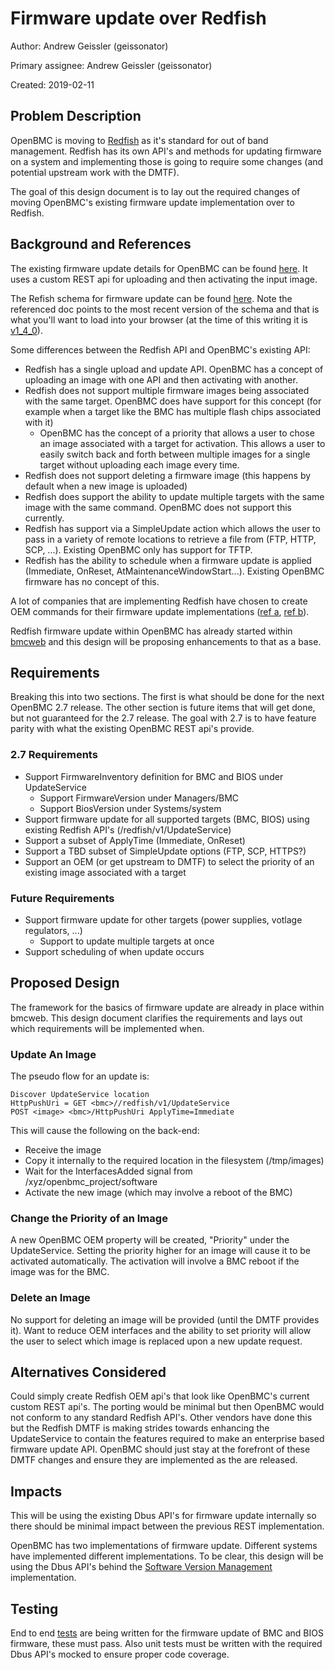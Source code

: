 # Firmware update over Redfish

Author: Andrew Geissler (geissonator)

Primary assignee: Andrew Geissler (geissonator)

Created: 2019-02-11

## Problem Description
OpenBMC is moving to [Redfish][1] as it's standard for out of band management.
Redfish has its own API's and methods for updating firmware on a system and
implementing those is going to require some changes (and potential upstream work
with the DMTF).

The goal of this design document is to lay out the required changes of moving
OpenBMC's existing firmware update implementation over to Redfish.

## Background and References
The existing firmware update details for OpenBMC can be found [here][2].
It uses a custom REST api for uploading and then activating the input image.

The Refish schema for firmware update can be found [here][3]. Note the
referenced doc points to the most recent version of the schema and that is
what you'll want to load into your browser (at the time of this writing it is
[v1_4_0][4]).

Some differences between the Redfish API and OpenBMC's existing API:
- Redfish has a single upload and update API. OpenBMC has a concept of uploading
  an image with one API and then activating with another.
- Redfish does not support multiple firmware images being associated with the
  same target. OpenBMC does have support for this concept (for example when a
  target like the BMC has multiple flash chips associated with it)
  - OpenBMC has the concept of a priority that allows a user to chose an
    image associated with a target for activation. This allows a user to easily
    switch back and forth between multiple images for a single target without
    uploading each image every time.
- Redfish does not support deleting a firmware image (this happens by default
  when a new image is uploaded)
- Redfish does support the ability to update multiple targets with the same
  image with the same command. OpenBMC does not support this currently.
- Redfish has support via a SimpleUpdate action which allows the user to
  pass in a variety of remote locations to retrieve a file from
  (FTP, HTTP, SCP, ...). Existing OpenBMC only has support for TFTP.
- Redfish has the ability to schedule when a firmware update is applied
  (Immediate, OnReset, AtMaintenanceWindowStart...). Existing OpenBMC firmware
  has no concept of this.

A lot of companies that are implementing Redfish have chosen to create OEM
commands for their firmware update implementations ([ref a][5], [ref b][6]).

Redfish firmware update within OpenBMC has already started within [bmcweb][7]
and this design will be proposing enhancements to that as a base.

## Requirements

Breaking this into two sections. The first is what should be done for the next
OpenBMC 2.7 release. The other section is future items that will get done, but
not guaranteed for the 2.7 release. The goal with 2.7 is to have feature parity
with what the existing OpenBMC REST api's provide.

### 2.7 Requirements
- Support FirmwareInventory definition for BMC and BIOS under UpdateService
  - Support FirmwareVersion under Managers/BMC
  - Support BiosVersion under Systems/system
- Support firmware update for all supported targets (BMC, BIOS) using existing
  Redfish API's (/redfish/v1/UpdateService)
- Support a subset of ApplyTime (Immediate, OnReset)
- Support a TBD subset of SimpleUpdate options (FTP, SCP, HTTPS?)
- Support an OEM (or get upstream to DMTF) to select the priority of an existing
  image associated with a target

### Future Requirements
- Support firmware update for other targets (power supplies, votlage regulators,
  ...)
  - Support to update multiple targets at once
- Support scheduling of when update occurs

## Proposed Design

The framework for the basics of firmware update are already in place within
bmcweb. This design document clarifies the requirements and lays out which
requirements will be implemented when.

### Update An Image

The pseudo flow for an update is:
```
Discover UpdateService location
HttpPushUri = GET <bmc>//redfish/v1/UpdateService
POST <image> <bmc>/HttpPushUri ApplyTime=Immediate
```
This will cause the following on the back-end:
- Receive the image
- Copy it internally to the required location in the filesystem (/tmp/images)
- Wait for the InterfacesAdded signal from /xyz/openbmc_project/software
- Activate the new image (which may involve a reboot of the BMC)


### Change the Priority of an Image

A new OpenBMC OEM property will be created, "Priority" under the UpdateService.
Setting the priority higher for an image will cause it to be activated
automatically. The activation will involve a BMC reboot if the image was for the
BMC.

### Delete an Image
No support for deleting an image will be provided (until the DMTF provides it).
Want to reduce OEM interfaces and the ability to set priority will allow the
user to select which image is replaced upon a new update request.

## Alternatives Considered
Could simply create Redfish OEM api's that look like OpenBMC's current custom
REST api's. The porting would be minimal but then OpenBMC would not conform
to any standard Redfish API's. Other vendors have done this but the Redfish
DMTF is making strides towards enhancing the UpdateService to contain the
features required to make an enterprise based firmware update API. OpenBMC
should just stay at the forefront of these DMTF changes and ensure they are
implemented as the are released.

## Impacts
This will be using the existing Dbus API's for firmware update internally so
there should be minimal impact between the previous REST implementation.

OpenBMC has two implementations of firmware update. Different systems have
implemented different implementations. To be clear, this design will be using
the Dbus API's behind the [Software Version Management][8] implementation.

## Testing
End to end [tests][9] are being written for the firmware update of BMC and BIOS
firmware, these must pass. Also unit tests must be written with the required
Dbus API's mocked to ensure proper code coverage.

[1]: https://redfish.dmtf.org/
[2]: https://github.com/openbmc/docs/blob/master/code-update/ubi-code-update.md#steps-to-update
[3]: http://redfish.dmtf.org/schemas/v1/UpdateService.json
[4]: http://redfish.dmtf.org/schemas/v1/UpdateService.v1_4_0.json#/definitions/UpdateService
[5]: https://www.supermicro.com/manuals/other/RedfishRefGuide.pdf
[6]: https://github.com/dell/iDRAC-Redfish-Scripting/blob/master/Redfish%20Python/DeviceFirmwareDellUpdateServiceREDFISH.py
[7]: https://github.com/openbmc/bmcweb/blob/master/redfish-core/lib/update_service.hpp
[8]: https://github.com/openbmc/phosphor-dbus-interfaces/blob/master/xyz/openbmc_project/Software/README.md
[9]: https://github.com/openbmc/openbmc-test-automation
